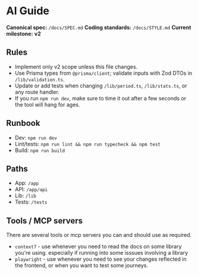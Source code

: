 # AI Guide

**Canonical spec:** `/docs/SPEC.md`
**Coding standards:** `/docs/STYLE.md`
**Current milestone:** **v2**

## Rules
- Implement only v2 scope unless this file changes.
- Use Prisma types from `@prisma/client`; validate inputs with Zod DTOs in `/lib/validation.ts`.
- Update or add tests when changing `/lib/period.ts`, `/lib/stats.ts`, or any route handler.
- If you run `npm run dev`, make sure to time it out after a few seconds or the tool will hang for ages.

## Runbook
- Dev: `npm run dev`
- Lint/tests: `npm run lint && npm run typecheck && npm test`
- Build: `npm run build`

## Paths
- App: `/app`
- API: `/app/api`
- Lib: `/lib`
- Tests: `/tests`


## Tools / MCP servers

There are several tools or mcp servers you can and should use as required.

- `context7` - use whenever you need to read the docs on some library you're using. especially if running into some isssues involving a library
- `playwright` - use whenever you need to see your changes reflected in the frontend, or when you want to test some journeys.